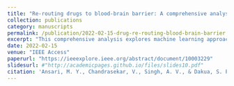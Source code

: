 ```yaml
---
title: "Re-routing drugs to blood-brain barrier: A comprehensive analysis of machine learning approaches with fingerprint amalgamation and data balancing"
collection: publications
category: manuscripts
permalink: /publication/2022-02-15-drug-re-routing-blood-brain-barrier
excerpt: "This comprehensive analysis explores machine learning approaches for re-routing drugs across the blood-brain barrier, emphasizing fingerprint amalgamation and data balancing techniques."
date: 2022-02-15
venue: "IEEE Access"
paperurl: "https://ieeexplore.ieee.org/abstract/document/10003229"
slidesurl: #"http://academicpages.github.io/files/slides10.pdf"
citation: 'Ansari, M. Y., Chandrasekar, V., Singh, A. V., & Dakua, S. P. (2022). Re-routing drugs to blood-brain barrier: A comprehensive analysis of machine learning approaches with fingerprint amalgamation and data balancing. <i>IEEE Access</i>.'
---
```

